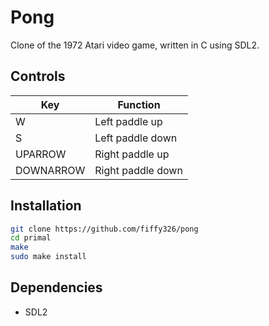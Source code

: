 # Pong

Clone of the 1972 Atari video game, written in C using SDL2.

## Controls

| Key       | Function          |
| --------- | ----------------- |
| W         | Left paddle up    |
| S         | Left paddle down  |
| UPARROW   | Right paddle up   |
| DOWNARROW | Right paddle down |

## Installation

```bash
git clone https://github.com/fiffy326/pong
cd primal
make
sudo make install
```

## Dependencies

- SDL2
